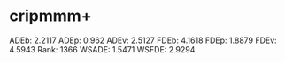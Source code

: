 # cripmmm+

ADEb: 2.2117
ADEp: 0.962
ADEv: 2.5127
FDEb: 4.1618
FDEp: 1.8879
FDEv: 4.5943
Rank: 1366
WSADE: 1.5471
WSFDE: 2.9294